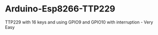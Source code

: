 # Arduino-Esp8266-TTP229
TTP229 with 16 keys and using GPIO9 and GPIO10 with interruption - Very Easy
